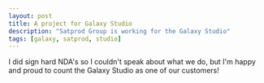 ```yaml
---
layout: post
title: A project for Galaxy Studio
description: "Satprod Group is working for the Galaxy Studio"
tags: [galaxy, satprod, studio]
---
```

I did sign hard NDA's so I couldn't speak about what we do, but I'm happy and proud to count the Galaxy Studio as one of our customers!